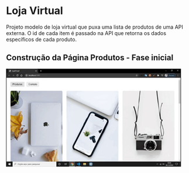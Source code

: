 <h1><b>Loja Virtual</b></h1>

<p>Projeto modelo de loja virtual que puxa uma lista de produtos de uma API externa. O id de cada item é passado na API que retorna os dados específicos de cada produto.</p>

<h2>Construção da Página Produtos - Fase inicial</h2>

![](.github/homePage.gif)
